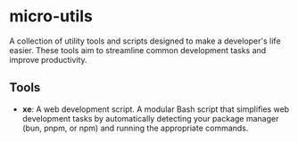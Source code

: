 # micro-utils

A collection of utility tools and scripts designed to make a developer's life easier. These tools aim to streamline common development tasks and improve productivity.

## Tools

- **xe**: A web development script. A modular Bash script that simplifies web development tasks by automatically detecting your package manager (bun, pnpm, or npm) and running the appropriate commands.